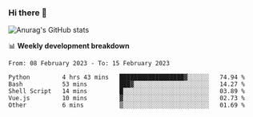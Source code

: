 ### Hi there 👋
![Anurag's GitHub stats](https://github-readme-stats.vercel.app/api?username=jami1024&show_icons=true&theme=radical)

📊 **Weekly development breakdown**
<!--START_SECTION:waka-->

```text
From: 08 February 2023 - To: 15 February 2023

Python         4 hrs 43 mins   ██████████████████▓░░░░░░   74.94 %
Bash           53 mins         ███▓░░░░░░░░░░░░░░░░░░░░░   14.27 %
Shell Script   14 mins         █░░░░░░░░░░░░░░░░░░░░░░░░   03.89 %
Vue.js         10 mins         ▓░░░░░░░░░░░░░░░░░░░░░░░░   02.73 %
Other          6 mins          ▒░░░░░░░░░░░░░░░░░░░░░░░░   01.69 %
```

<!--END_SECTION:waka-->
<!--
**jami1024/jami1024** is a ✨ _special_ ✨ repository because its `README.md` (this file) appears on your GitHub profile.

Here are some ideas to get you started:

- 🔭 I’m currently working on ...
- 🌱 I’m currently learning ...
- 👯 I’m looking to collaborate on ...
- 🤔 I’m looking for help with ...
- 💬 Ask me about ...
- 📫 How to reach me: ...
- 😄 Pronouns: ...
- ⚡ Fun fact: ...
-->
